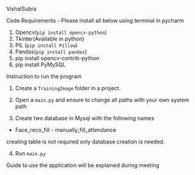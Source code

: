 VishalSubra

Code Requirements - Please install all below using terminal in pycharm

1. Opencv(`pip install opencv-python`)
2. Tkinter(Available in python)
3. PIL (`pip install Pillow`)
4. Pandas(`pip install pandas`)
5. pip install opencv-contrib-python
6. pip install PyMySQL

Instruction to run the program

1. Create a `TrainingImage` folder in a project.

2. Open a `main.py` and ensure to change all paths with your own system path

3. Create two database in Mysql with the following names
- Face_reco_fill  - manually_fill_attendance 
      
creating table is not required only database creation is needed.

4. Run `main.py`



Guide to use the application will be explained during meeting

